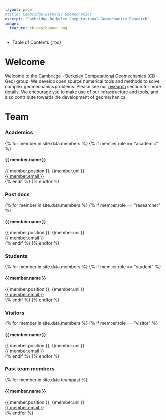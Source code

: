 ```yaml
---
layout: page
#title: Cambridge-Berkeley Geomechanics
excerpt: "Cambridge-Berkeley Computational Geomechanics Research"
image:
  feature: cb-geo/banner.png
---
```

* Table of Contents
{:toc}


# Welcome

Welcome to the Cambridge - Berkeley Computational Geomechanics (CB-Geo) group. We develop open source numerical tools and methods to solve complex geomechanics problems. Please see our [research](https://www.cb-geo.com/research) section for more details. We encourage you to make use of our infrastructure and tools, and also contribute towards the development of geomechanics.

# Team

### Academics

<!-- Team filled from _data/members.yaml-->
   <div class="team">
    {% for member in site.data.members %}
      {% if member.role == "academic" %}
       <div class="user">
         <div class="userimg" style="background-image:url('{{ site.baseurl }}/images/cb-geo/team/{{ member.image }}')">
         </div>
         <h4>{{ member.name }}</h4>	
         {{ member.position }}, {{member.uni }}<br/>
	 <a href="mailto:{{ member.email }}">{{ member.email }}</a>
       </div>
      {% endif %}
    {% endfor %}
   </div>
<!-- End team -->

### Post docs

<!-- Team filled from _data/members.yaml-->
   <div class="team">
    {% for member in site.data.members %}
      {% if member.role == "researcher" %}
       <div class="user">
         <div class="userimg" style="background-image:url('{{ site.baseurl }}/images/cb-geo/team/{{ member.image }}')">
         </div>
         <h4>{{ member.name }}</h4>	
         {{ member.position }}, {{member.uni }}<br/>
	 <a href="mailto:{{ member.email }}">{{ member.email }}</a>
       </div>
      {% endif %}
    {% endfor %}
   </div>
<!-- End team -->

### Students

<!-- Team filled from _data/members.yaml-->
   <div class="team">
    {% for member in site.data.members %}
      {% if member.role == "student" %}
       <div class="user">
         <div class="userimg" style="background-image:url('{{ site.baseurl }}/images/cb-geo/team/{{ member.image }}')">
         </div>
         <h4>{{ member.name }}</h4>	
         {{ member.position }}, {{member.uni }}<br/>
	 <a href="mailto:{{ member.email }}">{{ member.email }}</a>
       </div>
      {% endif %}
    {% endfor %}
   </div>
<!-- End team -->

### Visitors

<!-- Team filled from _data/members.yaml-->
   <div class="team">
    {% for member in site.data.members %}
      {% if member.role == "visitor" %}
       <div class="user">
         <div class="userimg" style="background-image:url('{{ site.baseurl }}/images/cb-geo/team/{{ member.image }}')">
         </div>
         <h4>{{ member.name }}</h4>	
         {{ member.position }}, {{member.uni }}<br/>
	 <a href="mailto:{{ member.email }}">{{ member.email }}</a>
       </div>
      {% endif %}
    {% endfor %}
   </div>
<!-- End team -->


### Past team members
<!-- Team filled from _data/teampast.yaml-->
   <div class="team">
    {% for member in site.data.teampast %}
       <div class="user">
         <div class="userimg" style="background-image:url('{{ site.baseurl }}/images/cb-geo/team/{{ member.image }}')">
         </div>
         <h4>{{ member.name }}</h4>	
         {{ member.position }}, {{member.uni }}<br/>
	 <a href="mailto:{{ member.email }}">{{ member.email }}</a>
       </div>
    {% endfor %}
   </div>
<!-- End team -->
